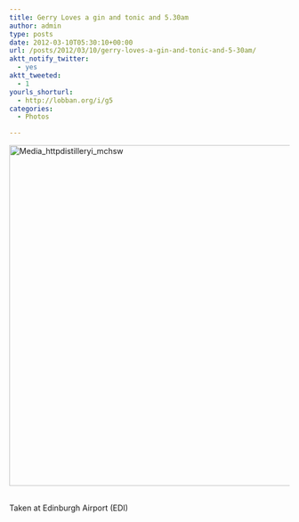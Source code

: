 ```yaml
---
title: Gerry Loves a gin and tonic and 5.30am
author: admin
type: posts
date: 2012-03-10T05:30:10+00:00
url: /posts/2012/03/10/gerry-loves-a-gin-and-tonic-and-5-30am/
aktt_notify_twitter:
  - yes
aktt_tweeted:
  - 1
yourls_shorturl:
  - http://lobban.org/i/g5
categories:
  - Photos

---
```

<div class='posterous_autopost'>
  <a href="http://instagr.am/p/H-u5DFKlv3/"></p> 
  
  <div class='p_embed p_image_embed'>
    <a href="http://getfile0.posterous.com/getfile/files.posterous.com/nonimage/gflwdpmAeJyrzfsdqvyhHclHsgonqiExhzCefuftdICyzijvcCxIwGozJkjv/media_httpdistilleryi_mCHsw.jpg.scaled1000.jpg"><img alt="Media_httpdistilleryi_mchsw" height="612" src="http://getfile0.posterous.com/getfile/files.posterous.com/nonimage/gflwdpmAeJyrzfsdqvyhHclHsgonqiExhzCefuftdICyzijvcCxIwGozJkjv/media_httpdistilleryi_mCHsw.jpg.scaled1000.jpg" width="612" /></a>
  </div>
  
  <p>
    </a><br />Taken at Edinburgh Airport (EDI)</div>